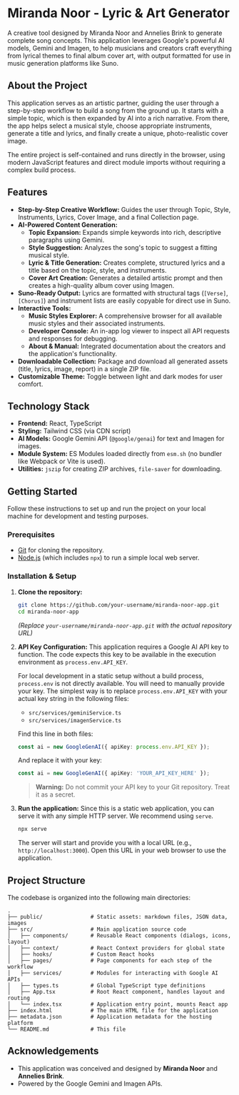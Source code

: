 # Miranda Noor - Lyric & Art Generator

A creative tool designed by Miranda Noor and Annelies Brink to generate complete song concepts. This application leverages Google's powerful AI models, Gemini and Imagen, to help musicians and creators craft everything from lyrical themes to final album cover art, with output formatted for use in music generation platforms like Suno.

## About the Project

This application serves as an artistic partner, guiding the user through a step-by-step workflow to build a song from the ground up. It starts with a simple topic, which is then expanded by AI into a rich narrative. From there, the app helps select a musical style, choose appropriate instruments, generate a title and lyrics, and finally create a unique, photo-realistic cover image.

The entire project is self-contained and runs directly in the browser, using modern JavaScript features and direct module imports without requiring a complex build process.

## Features

- **Step-by-Step Creative Workflow:** Guides the user through Topic, Style, Instruments, Lyrics, Cover Image, and a final Collection page.
- **AI-Powered Content Generation:**
  - **Topic Expansion:** Expands simple keywords into rich, descriptive paragraphs using Gemini.
  - **Style Suggestion:** Analyzes the song's topic to suggest a fitting musical style.
  - **Lyric & Title Generation:** Creates complete, structured lyrics and a title based on the topic, style, and instruments.
  - **Cover Art Creation:** Generates a detailed artistic prompt and then creates a high-quality album cover using Imagen.
- **Suno-Ready Output:** Lyrics are formatted with structural tags (`[Verse]`, `[Chorus]`) and instrument lists are easily copyable for direct use in Suno.
- **Interactive Tools:**
  - **Music Styles Explorer:** A comprehensive browser for all available music styles and their associated instruments.
  - **Developer Console:** An in-app log viewer to inspect all API requests and responses for debugging.
  - **About & Manual:** Integrated documentation about the creators and the application's functionality.
- **Downloadable Collection:** Package and download all generated assets (title, lyrics, image, report) in a single ZIP file.
- **Customizable Theme:** Toggle between light and dark modes for user comfort.

## Technology Stack

- **Frontend:** React, TypeScript
- **Styling:** Tailwind CSS (via CDN script)
- **AI Models:** Google Gemini API (`@google/genai`) for text and Imagen for images.
- **Module System:** ES Modules loaded directly from `esm.sh` (no bundler like Webpack or Vite is used).
- **Utilities:** `jszip` for creating ZIP archives, `file-saver` for downloading.

## Getting Started

Follow these instructions to set up and run the project on your local machine for development and testing purposes.

### Prerequisites

- [Git](https://git-scm.com/) for cloning the repository.
- [Node.js](https://nodejs.org/en/) (which includes `npx`) to run a simple local web server.

### Installation & Setup

1.  **Clone the repository:**
    ```sh
    git clone https://github.com/your-username/miranda-noor-app.git
    cd miranda-noor-app
    ```
    *(Replace `your-username/miranda-noor-app.git` with the actual repository URL)*

2.  **API Key Configuration:**
    This application requires a Google AI API key to function. The code expects this key to be available in the execution environment as `process.env.API_KEY`.

    For local development in a static setup without a build process, `process.env` is not directly available. You will need to manually provide your key. The simplest way is to replace `process.env.API_KEY` with your actual key string in the following files:
    - `src/services/geminiService.ts`
    - `src/services/imagenService.ts`

    Find this line in both files:
    ```typescript
    const ai = new GoogleGenAI({ apiKey: process.env.API_KEY });
    ```
    And replace it with your key:
    ```typescript
    const ai = new GoogleGenAI({ apiKey: 'YOUR_API_KEY_HERE' });
    ```
    > **Warning:** Do not commit your API key to your Git repository. Treat it as a secret.

3.  **Run the application:**
    Since this is a static web application, you can serve it with any simple HTTP server. We recommend using `serve`.
    ```sh
    npx serve
    ```
    The server will start and provide you with a local URL (e.g., `http://localhost:3000`). Open this URL in your web browser to use the application.

## Project Structure

The codebase is organized into the following main directories:

```
.
├── public/               # Static assets: markdown files, JSON data, images
├── src/                  # Main application source code
│   ├── components/       # Reusable React components (dialogs, icons, layout)
│   ├── context/          # React Context providers for global state
│   ├── hooks/            # Custom React hooks
│   ├── pages/            # Page components for each step of the workflow
│   ├── services/         # Modules for interacting with Google AI APIs
│   ├── types.ts          # Global TypeScript type definitions
│   ├── App.tsx           # Root React component, handles layout and routing
│   └── index.tsx         # Application entry point, mounts React app
├── index.html            # The main HTML file for the application
├── metadata.json         # Application metadata for the hosting platform
└── README.md             # This file
```

## Acknowledgements

- This application was conceived and designed by **Miranda Noor** and **Annelies Brink**.
- Powered by the Google Gemini and Imagen APIs.
